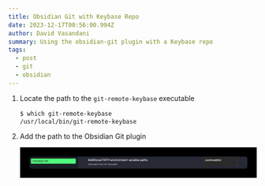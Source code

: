```yaml
---
title: Obsidian Git with Keybase Repo
date: 2023-12-17T00:56:00.994Z
author: David Vasandani
summary: Using the obsidian-git plugin with a Keybase repo
tags:
  - post
  - git
  - obsidian
---
```

1. Locate the path to the `git-remote-keybase` executable

   ```
   $ which git-remote-keybase
   /usr/local/bin/git-remote-keybase
   ```
2. Add the path to the Obsidian Git plugin

   ![Screenshot of the Obsidian Git plugin Additional PATHs config](obsidian-git-additional-path.jpg)